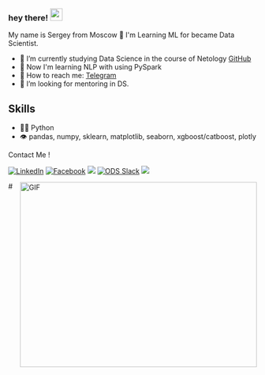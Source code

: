 ### hey there! <img src="https://media.giphy.com/media/hvRJCLFzcasrR4ia7z/giphy.gif" width="25px">
My name is Sergey from Moscow 🌆 I'm Learning ML for became Data Scientist. 


- 🔭 I’m currently studying Data Science in the course of Netology [GitHub](https://github.com/netology-code/ds3-spring-2018)
- 🤔 Now I'm learning NLP with using PySpark
- 💬 How to reach me: [Telegram](https://t.me/ghiopinion)
- 🤔 I’m looking for mentoring in DS.

## Skills
- 👨‍💻 Python
- 👁️ pandas, numpy, sklearn, matplotlib, seaborn, xgboost/catboost, plotly

Contact Me !




[<img target="_blank" src="https://img.icons8.com/color/48/000000/linkedin.png" title="LinkedIn">](https://linkedin.cn/in/sergey-kitaev-019133200/)       [<img target="_blank" src="https://img.icons8.com/color/48/000000/facebook-new.png" title="Facebook">](https://facebook.com/profile.php?id=100006987757699/)        [<img target="_blank" src="https://img.icons8.com/fluency/50/000000/instagram-new.png">](https://www.instagram.com/takeitself/)        [<img target="_blank" src="https://img.icons8.com/color/48/000000/slack-new.png" title="ODS Slack">](https://opendatascience.slack.com/team/U02DTJEUGLF)        [<img target="_blank" src="https://img.icons8.com/fluency/48/000000/spotify.png">](https://open.spotify.com/user/31v5hq5xg6ecn5uvutig2hded4di?si=b35a039a0f094ee9)



#<img align="right" alt="GIF" src="https://github.com/Sergey-Kit/Introduction/blob/master/Jack.gif?raw=true" width="480" height="375" />